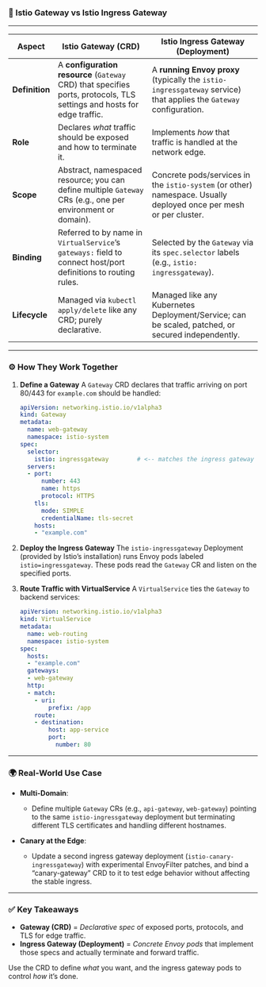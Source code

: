 ### 📌 Istio Gateway vs Istio Ingress Gateway

---

| Aspect         | **Istio Gateway (CRD)**                                                                                                | **Istio Ingress Gateway (Deployment)**                                                                             |
| -------------- | ---------------------------------------------------------------------------------------------------------------------- | ------------------------------------------------------------------------------------------------------------------ |
| **Definition** | A **configuration resource** (`Gateway` CRD) that specifies ports, protocols, TLS settings and hosts for edge traffic. | A **running Envoy proxy** (typically the `istio-ingressgateway` service) that applies the `Gateway` configuration. |
| **Role**       | Declares *what* traffic should be exposed and how to terminate it.                                                     | Implements *how* that traffic is handled at the network edge.                                                      |
| **Scope**      | Abstract, namespaced resource; you can define multiple `Gateway` CRs (e.g., one per environment or domain).            | Concrete pods/services in the `istio-system` (or other) namespace. Usually deployed once per mesh or per cluster.  |
| **Binding**    | Referred to by name in `VirtualService`’s `gateways:` field to connect host/port definitions to routing rules.         | Selected by the `Gateway` via its `spec.selector` labels (e.g., `istio: ingressgateway`).                          |
| **Lifecycle**  | Managed via `kubectl apply/delete` like any CRD; purely declarative.                                                   | Managed like any Kubernetes Deployment/Service; can be scaled, patched, or secured independently.                  |

---

### ⚙️ How They Work Together

1. **Define a Gateway**
   A `Gateway` CRD declares that traffic arriving on port 80/443 for `example.com` should be handled:

   ```yaml
   apiVersion: networking.istio.io/v1alpha3
   kind: Gateway
   metadata:
     name: web-gateway
     namespace: istio-system
   spec:
     selector:
       istio: ingressgateway        # <-- matches the ingress gateway deployment
     servers:
     - port:
         number: 443
         name: https
         protocol: HTTPS
       tls:
         mode: SIMPLE
         credentialName: tls-secret
       hosts:
       - "example.com"
   ```

2. **Deploy the Ingress Gateway**
   The `istio-ingressgateway` Deployment (provided by Istio’s installation) runs Envoy pods labeled `istio=ingressgateway`. These pods read the `Gateway` CR and listen on the specified ports.

3. **Route Traffic with VirtualService**
   A `VirtualService` ties the `Gateway` to backend services:

   ```yaml
   apiVersion: networking.istio.io/v1alpha3
   kind: VirtualService
   metadata:
     name: web-routing
     namespace: istio-system
   spec:
     hosts:
     - "example.com"
     gateways:
     - web-gateway
     http:
     - match:
       - uri:
           prefix: /app
       route:
       - destination:
           host: app-service
           port:
             number: 80
   ```

---

### 🌍 Real-World Use Case

* **Multi-Domain**:

  * Define multiple `Gateway` CRs (e.g., `api-gateway`, `web-gateway`) pointing to the same `istio-ingressgateway` deployment but terminating different TLS certificates and handling different hostnames.
* **Canary at the Edge**:

  * Update a second ingress gateway deployment (`istio-canary-ingressgateway`) with experimental EnvoyFilter patches, and bind a “canary-gateway” CRD to it to test edge behavior without affecting the stable ingress.

---

### ✅ Key Takeaways

* **Gateway (CRD)** = *Declarative spec* of exposed ports, protocols, and TLS for edge traffic.
* **Ingress Gateway (Deployment)** = *Concrete Envoy pods* that implement those specs and actually terminate and forward traffic.

Use the CRD to define *what* you want, and the ingress gateway pods to control *how* it’s done.
